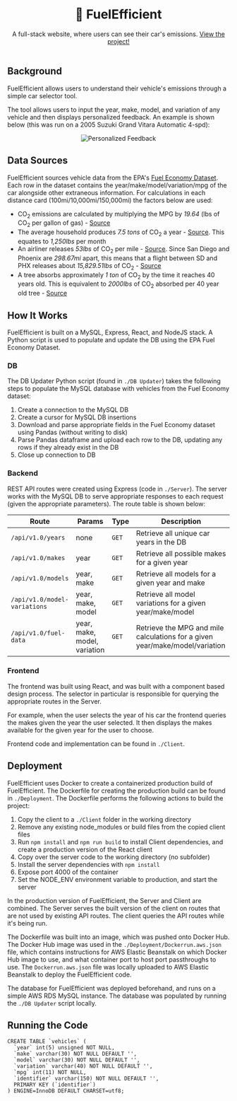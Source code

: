 # <div align="center">🌿 FuelEfficient</div>
<div align="center">A full-stack website, where users can see their car's emissions. <a href="http://fuelefficient.info">View the project!</a></div>  
<br/>

## Background
FuelEfficient allows users to understand their vehicle's emissions through a simple car selector tool.

The tool allows users to input the year, make, model, and variation of any vehicle and then displays personalized feedback. An example is shown below (this was run on a 2005 Suzuki Grand Vitara Automatic 4-spd):
<p align="center">
  <img src="https://cdn.discordapp.com/attachments/577336178643042334/720185360151216148/unknown.png" alt="Personalized Feedback">
</p>

## Data Sources
FuelEfficient sources vehicle data from the EPA's <a href="https://www.fueleconomy.gov/feg/download.shtml">Fuel Economy Dataset</a>. Each row in the dataset contains the year/make/model/variation/mpg of the car alongside other extraneous information. For calculations in each distance card (100mi/10,000mi/150,000mi) the factors below are used:

- CO<sub>2</sub> emissions are calculated by multiplying the MPG by <i>19.64</i> (lbs of CO<sub>2</sub> per gallon of gas) - <a href="https://www.patagoniaalliance.org/wp-content/uploads/2014/08/How-much-carbon-dioxide-%20is-produced-by-burning-gasoline-and-diesel-fuel-FAQ-U.S.-Energy-Information-Administration-EIA.pdf">Source</a>
- The average household produces <i>7.5 tons</i> of CO<sub>2</sub> a year - <a href="https://www.ccfpd.org/Portals/0/Assets/PDF/Facts_Chart.pdf">Source</a>. This equates to <i>1,250lbs</i> per month
- An airliner releases <i>53lbs</i> of CO<sub>2</sub>  per mile - <a href="https://blueskymodel.org/air-mile">Source</a>. Since San Diego and Phoenix are <i>298.67mi</i> apart, this means that a flight between SD and PHX releases about <i>15,829.51lbs</i> of CO<sub>2</sub> - <a href="https://www.distance.to/Phoenix/San-Diego">Source</a>
- A tree absorbs approximately <i>1 ton</i> of CO<sub>2</sub> by the time it reaches 40 years old. This is equivalent to <i>2000lbs</i> of CO<sub>2</sub> absorbed per 40 year old tree - <a href="https://www.co2meter.com/blogs/news/could-global-co2-levels-be-reduced-by-planting-trees">Source</a>

## How It Works
FuelEfficient is built on a MySQL, Express, React, and NodeJS stack. A Python script is used to populate and update the DB using the EPA Fuel Economy Dataset.

### DB
The DB Updater Python script (found in `./DB Updater`) takes the following steps to populate the MySQL database with vehicles from the Fuel Economy dataset:
1. Create a connection to the MySQL DB
2. Create a cursor for MySQL DB insertions
3. Download and parse appropriate fields in the Fuel Economy dataset using Pandas (without writing to disk)
4. Parse Pandas dataframe and upload each row to the DB, updating any rows if they already exist in the DB
5. Close up connection to DB

### Backend
REST API routes were created using Express (code in `./Server`). The server works with the MySQL DB to serve appropriate responses to each request (given the appropriate parameters). The route table is shown below:

| Route | Params | Type | Description |
| --- | --- | -- | -- |
| `/api/v1.0/years` | none | `GET` | Retrieve all unique car years in the DB |
| `/api/v1.0/makes` | year | `GET` | Retrieve all possible makes for a given year |
| `/api/v1.0/models` | year, make | `GET` | Retrieve all models for a given year and make |
| `/api/v1.0/model-variations` | year, make, model | `GET` | Retrieve all model variations for a given year/make/model |
| `/api/v1.0/fuel-data` | year, make, model, variation | `GET` | Retrieve the MPG and mile calculations for a given year/make/model/variation |

### Frontend
The frontend was built using React, and was built with a component based design process. The selector in particular is responsible for querying the appropriate routes in the Server. 

For example, when the user selects the year of his car the frontend queries the makes given the year the user selected. It then displays the makes available for the given year for the user to choose.

Frontend code and implementation can be found in `./Client`.

## Deployment
FuelEfficient uses Docker to create a containerized production build of FuelEfficient. The Dockerfile for creating the production build can be found in `./Deployment`. The Dockerfile performs the following actions to build the project:
1. Copy the client to a `./Client` folder in the working directory
2. Remove any existing node_modules or build files from the copied client files
3. Run `npm install` and `npm run build` to install Client dependencies, and create a production version of the React client
4. Copy over the server code to the working directory (no subfolder)
5. Install the server dependencies with `npm install`
6. Expose port 4000 of the container
7. Set the NODE_ENV environment variable to production, and start the server

In the production version of FuelEfficient, the Server and Client are combined. The Server serves the built version of the client on routes that are not used by existing API routes. The client queries the API routes while it's being run. 

The Dockerfile was built into an image, which was pushed onto Docker Hub. The Docker Hub image was used in the `./Deployment/Dockerrun.aws.json` file, which contains instructions for AWS Elastic Beanstalk on which Docker Hub image to use, and what container port to host port passthroughs to use. The `Dockerrun.aws.json` file was locally uploaded to AWS Elastic Beanstalk to deploy the FuelEfficient code.

The database for FuelEfficient was deployed beforehand, and runs on a simple AWS RDS MySQL instance. The database was populated by running the `./DB Updater` script locally.

## Running the Code
```
CREATE TABLE `vehicles` (
  `year` int(5) unsigned NOT NULL,
  `make` varchar(30) NOT NULL DEFAULT '',
  `model` varchar(30) NOT NULL DEFAULT '',
  `variation` varchar(40) NOT NULL DEFAULT '',
  `mpg` int(11) NOT NULL,
  `identifier` varchar(150) NOT NULL DEFAULT '',
  PRIMARY KEY (`identifier`)
) ENGINE=InnoDB DEFAULT CHARSET=utf8;
```
